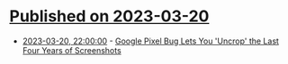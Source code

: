 # [Published on 2023-03-20](index.md)

* [2023-03-20, 22:00:00](https://it.slashdot.org/story/23/03/20/2034220/google-pixel-bug-lets-you-uncrop-the-last-four-years-of-screenshots?utm_source=rss1.0mainlinkanon&utm_medium=feed) - [Google Pixel Bug Lets You 'Uncrop' the Last Four Years of Screenshots](https://it.slashdot.org/story/23/03/20/2034220/google-pixel-bug-lets-you-uncrop-the-last-four-years-of-screenshots?utm_source=rss1.0mainlinkanon&utm_medium=feed)
